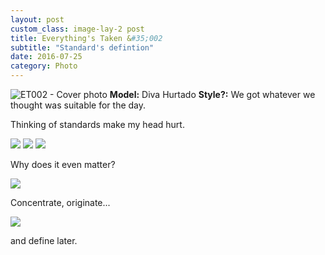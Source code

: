 ```yaml
---
layout: post
custom_class: image-lay-2 post
title: Everything's Taken &#35;002
subtitle: "Standard's defintion"
date: 2016-07-25
category: Photo
---
```


![ET002 - Cover photo](https://dl.dropboxusercontent.com/u/92053056/take_003.jpg)
__Model:__ Diva Hurtado
__Style?:__ We got whatever we thought was suitable for the day.

Thinking of standards make my head hurt. 

<img class="col-sm-6 post-a" src="https://dl.dropboxusercontent.com/u/92053056/take_002.jpg">

<img class="col-sm-6 post-b" src="https://dl.dropboxusercontent.com/u/92053056/take_001.jpg"> 

<img class="post-single" src="https://dl.dropboxusercontent.com/u/92053056/et_005.jpg">

<p class="text-center">Why does it even matter?</p>

<img src="https://dl.dropboxusercontent.com/u/92053056/take_004.jpg">

<p class="text-center">Concentrate, originate...</p>

<img class="post-single" src="https://dl.dropboxusercontent.com/u/92053056/take_006.jpg">

<p class="text-center">and define later.</p>